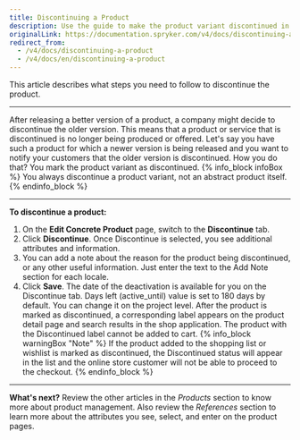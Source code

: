 ```yaml
---
title: Discontinuing a Product
description: Use the guide to make the product variant discontinued in the Back Office.
originalLink: https://documentation.spryker.com/v4/docs/discontinuing-a-product
redirect_from:
  - /v4/docs/discontinuing-a-product
  - /v4/docs/en/discontinuing-a-product
---
```


This article describes what steps you need to follow to discontinue the product.
***
After releasing a better version of a product, a company might decide to discontinue the older version.
This means that a product or service that is discontinued is no longer being produced or offered.
Let's say you have such a product for which a newer version is being released and you want to notify your customers that the older version is discontinued. How you do that? You mark the product variant as discontinued.
{% info_block infoBox %}
You always discontinue a product variant, not an abstract product itself.
{% endinfo_block %}
***
**To discontinue a product:**
1. On the **Edit Concrete Product** page, switch to the **Discontinue** tab. 
2. Click **Discontinue**.
    Once Discontinue is selected, you see additional attributes and information.
3. You can add a note about the reason for the product being discontinued, or any other useful information. Just enter the text to the Add Note section for each locale.
4. Click **Save**.
The date of the deactivation is available for you on the Discontinue tab.
Days left (active_until) value is set to 180 days by default. You can change it on the project level.
After the product is marked as discontinued, a corresponding label appears on the product detail page and search results in the shop application.
The product with the Discontinued label cannot be added to cart.
{% info_block warningBox "Note" %}
If the product added to the shopping list or wishlist is marked as discontinued, the Discontinued status will appear in the list and the online store customer will not be able to proceed to the checkout.
{% endinfo_block %}
***
**What's next?**
Review the other articles in the _Products_ section to know more about product management. Also review the _References_ section to learn more about the attributes you see, select, and enter on the product pages.

